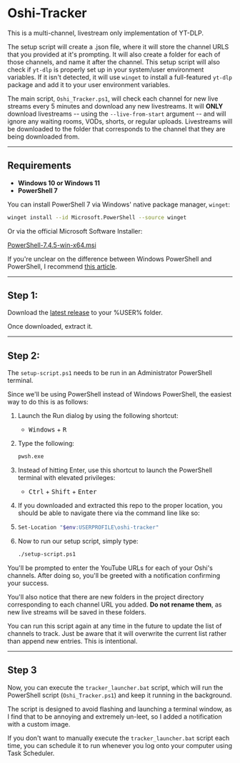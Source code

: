# Oshi-Tracker

This is a multi-channel, livestream only implementation of YT-DLP. 

The setup script will create a .json file, where it will store the channel URLS that you provided at it's prompting. It will also create a folder for each of those channels, and name it after the channel. This setup script will also check if `yt-dlp` is properly set up in your system/user environment variables. If it isn't detected, it will use `winget` to install a full-featured `yt-dlp` package and add it to your user environment variables.


The main script, `Oshi_Tracker.ps1`, will check each channel for new live streams every 5 minutes and download any new livestreams. It will **ONLY** download livestreams -- using the `--live-from-start` argument -- and will ignore any waiting rooms, VODs, shorts, or regular uploads. Livestreams will be downloaded to the folder that corresponds to the channel that they are being downloaded from.

---

## Requirements

- **Windows 10 or Windows 11**
- **PowerShell 7**

You can install PowerShell 7 via Windows' native package manager, `winget`:

```bash
winget install --id Microsoft.PowerShell --source winget
```

Or via the official Microsoft Software Installer:

[PowerShell-7.4.5-win-x64.msi](https://github.com/PowerShell/PowerShell/releases/download/v7.4.5/PowerShell-7.4.5-win-x64.msi)

If you're unclear on the difference between Windows PowerShell and PowerShell, I recommend [this article](https://learn.microsoft.com/en-us/powershell/scripting/whats-new/differences-from-windows-powershell?view=powershell-7.4#powershell-executable-changes).

---

## Step 1:

Download the [latest release](https://github.com/squidboi666/oshi-tracker/releases/download/latest/oshi-tracker.7z) to your %USER% folder. 

Once downloaded, extract it.

---

## Step 2:

The `setup-script.ps1` needs to be run in an Administrator PowerShell terminal.

Since we'll be using PowerShell instead of Windows PowerShell, the easiest way to do this is as follows:

1. Launch the Run dialog by using the following shortcut:
    - <kbd>Windows</kbd> + <kbd>R</kbd>

2. Type the following:
    ```bash
    pwsh.exe
    ```

3. Instead of hitting Enter, use this shortcut to launch the PowerShell terminal with elevated privileges:
    - <kbd>Ctrl</kbd> + <kbd>Shift</kbd> + <kbd>Enter</kbd>

4. If you downloaded and extracted this repo to the proper location, you should be able to navigate there via the command line like so:
5. 
    ```bash
    Set-Location "$env:USERPROFILE\oshi-tracker"
    ```

6. Now to run our setup script, simply type:
   
    ```bash
    ./setup-script.ps1
    ```

You'll be prompted to enter the YouTube URLs for each of your Oshi's channels. After doing so, you'll be greeted with a notification confirming your success. 

You'll also notice that there are new folders in the project directory corresponding to each channel URL you added. **Do not rename them**, as new live streams will be saved in these folders.

You can run this script again at any time in the future to update the list of channels to track. Just be aware that it will overwrite the current list rather than append new entries. This is intentional.

---

## Step 3

Now, you can execute the `tracker_launcher.bat` script, which will run the PowerShell script (`Oshi_Tracker.ps1`) and keep it running in the background.

The script is designed to avoid flashing and launching a terminal window, as I find that to be annoying and extremely un-leet, so I added a notification with a custom image.

If you don't want to manually execute the `tracker_launcher.bat` script each time, you can schedule it to run whenever you log onto your computer using Task Scheduler.


